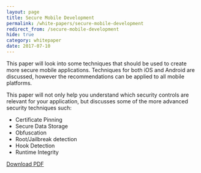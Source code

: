 ```yaml
---
layout: page
title: Secure Mobile Development
permalink: /white-papers/secure-mobile-development
redirect_from: /secure-mobile-development
hide: true
category: whitepaper
date: 2017-07-10
---
```

This paper will look into some techniques that should be used to create more secure mobile applications. Techniques for both iOS and Android are discussed, however the recommendations can be applied to all mobile platforms.

This paper will not only help you understand which security controls are relevant for your application, but discusses some of the more advanced security techniques such:

* Certificate Pinning
* Secure Data Storage
* Obfuscation
* Root/Jailbreak detection
* Hook Detection
* Runtime Integrity

<a class="button" href="http://file.digitalinterruption.com/Secure%20Mobile%20Development.pdf">Download PDF</a>
